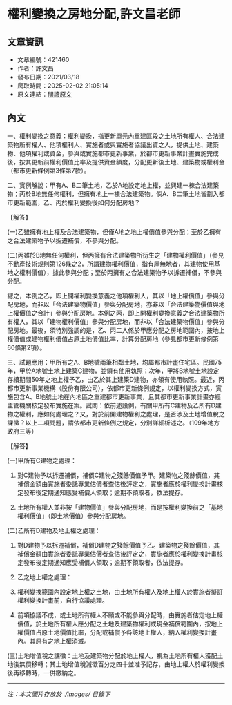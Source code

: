 # 權利變換之房地分配,許文昌老師

## 文章資訊
- 文章編號：421460
- 作者：許文昌
- 發布日期：2021/03/18
- 爬取時間：2025-02-02 21:05:14
- 原文連結：[閱讀原文](https://real-estate.get.com.tw/Columns/detail.aspx?no=421460)

## 內文
一、權利變換之意義：權利變換，指更新單元內重建區段之土地所有權人、合法建築物所有權人、他項權利人、實施者或與實施者協議出資之人，提供土地、建築物、他項權利或資金，參與或實施都市更新事業，於都市更新事業計畫實施完成後，按其更新前權利價值比率及提供資金額度，分配更新後土地、建築物或權利金（都市更新條例第3條第7款）。

二、實例解說：甲有A、B二筆土地，乙於A地設定地上權，並興建一棟合法建築物；丙於B地無任何權利，但擁有地上一棟合法建築物。倘A、B二筆土地皆劃入都市更新範圍，乙、丙於權利變換後如何分配房地？

【解答】

(一)乙雖擁有地上權及合法建築物，但僅A地之地上權價值參與分配；至於乙擁有之合法建築物予以拆遷補償，不參與分配。

(二)丙雖於B地無任何權利，但丙擁有合法建築物所衍生之「建物權利價值」（參見不動產技術規則第126條之2，所謂建物權利價值，指有屋無地者，其建物使用基地之權利價值），據此參與分配；至於丙擁有之合法建築物予以拆遷補償，不參與分配。

總之，本例之乙，即上開權利變換意義之他項權利人，其以「地上權價值」參與分配房地，而非以「合法建築物價值」參與分配房地，亦非以「合法建築物價值與地上權價值之合計」參與分配房地。本例之丙，即上開權利變換意義之合法建築物所有權人，其以「建物權利價值」參與分配房地，而非以「合法建築物價值」參與分配房地。最後，須特別強調的是，乙、丙二人係於甲應分配之房地範圍內，按地上權價值或建物權利價值占原土地價值比率，計算分配房地（參見都市更新條例第60條第2項）。

三、試題應用：甲所有之A、B地號兩筆相鄰土地，均屬都市計畫住宅區。民國75年，甲於A地號土地上建築C建物，並領有使用執照；次年，甲將B地號土地設定存續期間50年之地上權予乙，由乙於其上建築D建物，亦領有使用執照。最近，丙都市更新事業機構（股份有限公司），依都市更新條例規定，以權利變換方式，實施包含A、B地號土地在內地區之重建都市更新事業，且其都市更新事業計畫亦經主管機關核定發布實施在案。試問：依前述設例，有關甲所有C建物及乙所有D建物之權利，應如何處理之？又，對於前開建物權利之處理，是否涉及土地增值稅之課徵？以上二項問題，請依都市更新條例之規定，分別詳細析述之。（109年地方政府三等）

【解答】

(一)甲所有C建物之處理：

1. 對C建物予以拆遷補償，補償C建物之殘餘價值予甲。建築物之殘餘價值，其補償金額由實施者委託專業估價者查估後評定之，實施者應於權利變換計畫核定發布後定期通知應受補償人領取；逾期不領取者，依法提存。

2. 土地所有權人並非按「建物價值」參與分配房地，而是按權利變換前之「基地權利價值」（即土地價值）參與分配房地。

(二)乙所有D建物及地上權之處理：

1. 對D建物予以拆遷補償，補償D建物之殘餘價值予乙。建築物之殘餘價值，其補償金額由實施者委託專業估價者查估後評定之，實施者應於權利變換計畫核定發布後定期通知應受補償人領取；逾期不領取者，依法提存。

2. 乙之地上權之處理：

1. 權利變換範圍內設定地上權之土地，由土地所有權人及地上權人於實施者擬訂權利變換計畫前，自行協議處理。

2. 前項協議不成，或土地所有權人不願或不能參與分配時，由實施者估定地上權價值，於土地所有權人應分配之土地及建築物權利或現金補償範圍內，按地上權價值占原土地價值比率，分配或補償予各該地上權人，納入權利變換計畫內。其原有之地上權消滅。

(三)土地增值稅之課徵：土地及建築物分配於地上權人，視為土地所有權人獲配土地後無償移轉；其土地增值稅減徵百分之四十並准予記存，由地上權人於權利變換後再移轉時，一併繳納之。

---
*注：本文圖片存放於 ./images/ 目錄下*
